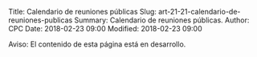 Title: Calendario de reuniones públicas
Slug: art-21-21-calendario-de-reuniones-publicas
Summary: Calendario de reuniones públicas.
Author: CPC
Date: 2018-02-23 09:00
Modified: 2018-02-23 09:00


<div class="alert alert-info" role="alert">Aviso: El contenido de esta página está en desarrollo.</div>
